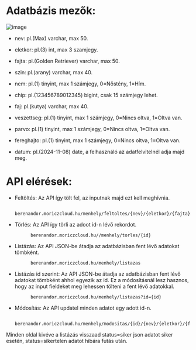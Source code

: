 # Adatbázis mezők:


![image](https://github.com/user-attachments/assets/7f61bc3f-4c8d-4423-bbcd-a360d2c8b093)



- nev: pl.(Max) varchar, max 50.

- eletkor: pl.(3) int, max 3 szamjegy.

- fajta: pl.(Golden Retriever) varchar, max 50.

- szin: pl.(arany) varchar, max 40.

- nem: pl.(1) tinyint, max 1 számjegy, 0=Nőstény, 1=Hím.

- chip: pl.(123456789012345) bigint, csak 15 számjegy lehet.

- faj: pl.(kutya) varchar, max 40.

- veszettseg: pl.(1) tinyint, max 1 számjegy, 0=Nincs oltva, 1=Oltva van.

- parvo: pl.(1) tinyint, max 1 számjegy, 0=Nincs oltva, 1=Oltva van.

- fereghajto: pl.(1) tinyint, max 1 számjegy, 0=Nincs oltva, 1=Oltva van.

- datum: pl.(2024-11-08) date, a felhasználó az adatfelvitelnél adja majd meg.


# API elérések:

- Feltöltés: Az API így tölt fel, az inputnak majd ezt kell meghívnia.

            berenandor.moriczcloud.hu/menhely/feltoltes/{nev}/{eletkor}/{fajta}/{szin}/{nem}/{chip}/{faj}/{veszettseg}/{parvo}/{fereghajto}/{datum}

- Törlés: Az API így törli az adoot id-n lévő rekordot.

            berenandor.moriczcloud.hu//menhely/torles/{id}

- Listázás: Az API JSON-be átadja az adatbázisban fent lévő adatokat tömbként.

            berenandor.moriczcloud.hu/menhely/listazas
            
- Listázás id szerint: Az API JSON-be átadja az adatbázisban fent lévő adatokat tömbként ahhol egyezik az id. Ez a módosításnál lesz hasznos, hogy az input fieldeket meg lehessen tölteni a fent lévő adatokkal.

            berenandor.moriczcloud.hu/menhely/listazas?id={id}

- Módosítás: Az API updatel minden adatot egy adott id-n.

            berenandor.moriczcloud.hu/menhely/modositas/{id}/{nev}/{eletkor}/{fajta}/{szin}/{nem}/{chip}/{faj}/{veszettseg}/{parvo}/{fereghajto}/{datum}


Minden oldal kivéve a listázás visszaad status=siker json adatot siker esetén, status=sikertelen adatot hibára futás után.
